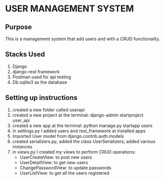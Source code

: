 # USER MANAGEMENT SYSTEM
## Purpose
This is a management system that add users and with a CRUD functionality.

## Stacks Used
1. Django
2. django-rest framework
3. Postman used for api testing
4. Db.sqlite3 as the database

## Setting up instructions
1. created a new folder called userapi
2. created a new project at the terminal: django-admin startproject user_api
3. created a new app at the terminal: python manage.py startapp users
4. in settings.py  I added users and rest_framework at installed apps
5. Imported User model from django.contrib.auth.models
6. created serializers.py; added the class UserSerializers; added various instances
7. in views.py I created my views to perform CRUD operations:
    - UserCreateView: to post new users
    - UserDetailView: to get new users
    - ChangePasswordView: to update passwords
    - UserListView: to get all the users registered


